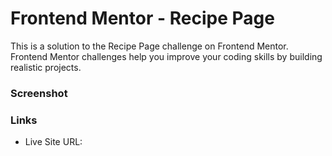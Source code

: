 # Frontend Mentor - Recipe Page

This is a solution to the Recipe Page challenge on Frontend Mentor.
Frontend Mentor challenges help you improve your coding skills by building realistic projects.

### Screenshot

### Links

- Live Site URL:
